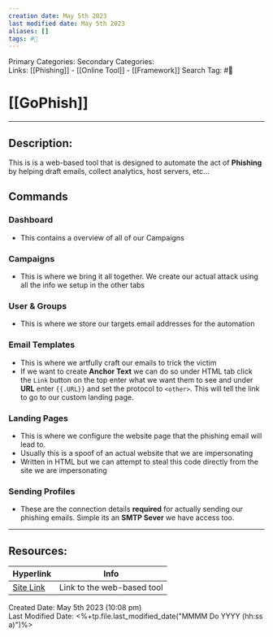 ```yaml
---
creation date: May 5th 2023
last modified date: May 5th 2023
aliases: []
tags: #🧰
---
```


Primary Categories: 
Secondary Categories:  
Links: [[Phishing]] - [[Online Tool]] - [[Framework]]
Search Tag: #🧰  

# [[GoPhish]]  
___

## Description:
This is is a web-based tool that is designed to automate the act of **Phishing** by helping draft emails, collect analytics, host servers, etc...


## Commands
### Dashboard
- This contains a overview of all of our Campaigns

### Campaigns
- This is where we bring it all together. We create our actual attack using all the info we setup in the other tabs

### User & Groups
- This is where we store our targets email addresses for the automation

### Email Templates
- This is where we artfully craft our emails to trick the victim
- If we want to create **Anchor Text** we can do so under HTML tab click the `Link` button on the top enter what we want them to see and under **URL** enter `{{.URL}}` and set the protocol to `<other>`. This will tell the link to go to our custom landing page.

### Landing Pages
- This is where we configure the website page that the phishing email will lead to.
- Usually this is a spoof of an actual website that we are impersonating
- Written in HTML but we can attempt to steal this code directly from the site we are impersonating

### Sending Profiles
- These are the connection details **required** for actually sending our phishing emails. Simple its an **SMTP Sever** we have access too.

___

## Resources:

| Hyperlink                            | Info                       |
| ------------------------------------ | -------------------------- |
| [Site Link](https://getgophish.com/) | Link to the web-based tool | 


Created Date: May 5th 2023 (10:08 pm)  
Last Modified Date: <%+tp.file.last_modified_date("MMMM Do YYYY (hh:ss a)")%>

